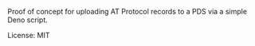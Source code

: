 Proof of concept for uploading AT Protocol records to a PDS via a simple Deno
script.

License: MIT
